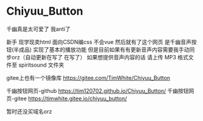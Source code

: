 # Chiyuu_Button

千幽真是太可爱了 我anti了

新手 现学现卖html 面向CSDN编css 不会vue 然后就有了这个网页
是千幽音声按钮(半成品) 实现了基本的播放功能 但是目前如果有有更新音声内容需要我手动同步orz（自动更新在写了 在写了）
如果想提供音声内容的话 请上传 MP3 格式文件至 spiritsound 文件夹

gitee上也有一个镜像库 https://gitee.com/TimWhite/Chiyuu_Button

千幽按钮网页-github https://tim120702.github.io/Chiyuu_Button/
千幽按钮网页-gitee  https://timwhite.gitee.io/chiyuu_button/

暂时还没买域名orz 

